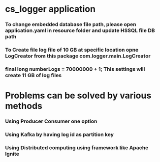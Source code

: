 # cs_logger application
### To change embedded database file path, please open application.yaml in resource folder and update HSSQL file DB path
### To Create file log file of 10 GB at specific location opne LogCreator from this package com.logger.main.LogCreator
### final long numberLogs = 70000000 + 1; This settings will create 11 GB of log files

# Problems can be solved by various methods 
### Using Producer Consumer one option
### Using Kafka by having log id as partition key
### Using Distributed computing using framework like Apache Ignite

